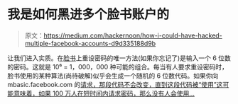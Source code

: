 # 我是如何黑进多个脸书账户的

> 原文：<https://medium.com/hackernoon/how-i-could-have-hacked-multiple-facebook-accounts-d9d335188d9b>

让我们进入实质。在[脸书](https://hackernoon.com/tagged/facebook)上重设密码的唯一方法(如果你忘记了)是输入一个 6 位数的密码。这就是 10⁶ = 1，000，000 种可能的组合。每当有人要求重设密码时，脸书使用的某种算法(尚待破解)似乎会生成一个随机的 6 位数代码。如果你向 mbasic.facebook.com 的[请求，那段代码不会改变，直到这段代码被“使用”这可能意味着，如果 100 万人在短时间内请求密码，那么没有人会使用…](http://mbasic.facebook.com)